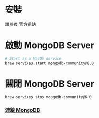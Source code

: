 # 安裝

請參考 [官方網站](https://www.mongodb.com/docs/manual/installation/)

# 啟動 MongoDB Server

```bash
# Start as a MacOS service
brew services start mongodb-community@6.0
```

# 關閉 MongoDB Server

```bash
brew services stop mongodb-community@6.0
```

### [連線 MongoDB](</Database/MongoDB/1 - Mongosh.draft.md#連線 MongoDB>)
